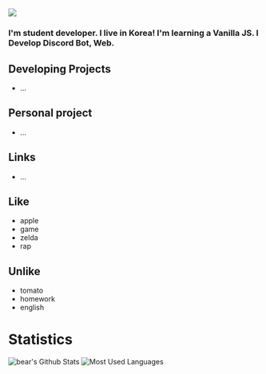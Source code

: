 # <img src="https://cdn.discordapp.com/attachments/803239809933115415/818424602236682270/-.-001-4.png"></img>
### I'm student developer. I live in Korea! I'm learning a Vanilla JS. I Develop Discord Bot, Web.
## Developing Projects
+ ...
## Personal project
+ ...
## Links
+ ...
## Like
+ apple
+ game
+ zelda
+ rap
## Unlike
+ tomato
+ homework
+ english
### 
# Statistics
![bear's Github Stats](https://github-readme-stats.vercel.app/api?username=angrycutebear&show_icons=true&theme=dark)
   ![Most Used Languages](https://github-readme-stats.vercel.app/api/top-langs/?username=angrycutebear&layout=compact&theme=dark)
